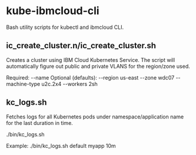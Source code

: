 # kube-ibmcloud-cli

Bash utility scripts for kubectl and ibmcloud CLI.

## ic_create_cluster.n/ic_create_cluster.sh

Creates a cluster using IBM Cloud Kubernetes Service.  The script will
automatically figure out public and private VLANS for the region/zone used.

Required:
	--name <cluster-name>
Optional (defaults):
	--region us-east
	--zone wdc07
	--machine-type u2c.2x4
	--workers 2sh

## kc_logs.sh

Fetches logs for all Kubernetes pods under namespace/application name for the last
duration in time.

./bin/kc_logs.sh <namespace> <application name> <time duration>

Example:
	./bin/kc_logs.sh default myapp 10m
